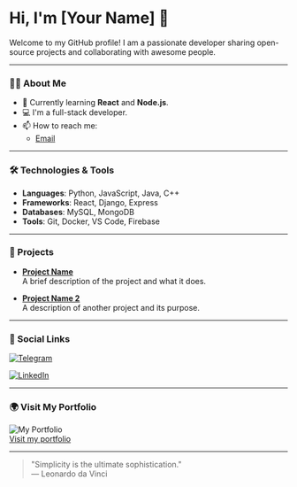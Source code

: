 # Hi, I'm [Your Name] 👋

Welcome to my GitHub profile! I am a passionate developer sharing open-source projects and collaborating with awesome people.

---

### 🧑‍💻 About Me

- 🌱 Currently learning **React** and **Node.js**.
- 💻 I'm a full-stack developer.
- 📫 How to reach me:  
  - [Email](mailto:your-email@example.com)

---

### 🛠 Technologies & Tools

- **Languages**: Python, JavaScript, Java, C++
- **Frameworks**: React, Django, Express
- **Databases**: MySQL, MongoDB
- **Tools**: Git, Docker, VS Code, Firebase

---

### 🚀 Projects

- **[Project Name](https://github.com/username/project-name)**  
  A brief description of the project and what it does.

- **[Project Name 2](https://github.com/username/project-name-2)**  
  A description of another project and its purpose.

---

### 📱 Social Links

[![Telegram](https://img.shields.io/badge/Telegram-%40yourusername-0088cc?style=flat-square&logo=telegram&logoColor=white)](https://t.me/yourusername)

[![LinkedIn](https://img.shields.io/badge/LinkedIn-your%20name-blue?style=flat-square&logo=linkedin&logoColor=white)](https://www.linkedin.com/in/your-name)

---

### 🌍 Visit My Portfolio

![My Portfolio](https://via.placeholder.com/1200x400/000000/FFFFFF?text=My+Portfolio)  
[Visit my portfolio](https://your-portfolio-link.com)

---

> "Simplicity is the ultimate sophistication."  
> — Leonardo da Vinci